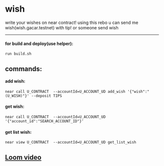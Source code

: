 # wish


write your wishes on near contract!
using this rebo u can send me wish(wish.gacar.testnet) with tip!  or someone send wish  
_____
 #### for build and deploy(use helper):
 ```
 run build.sh
 ```
 ## commands:

 #### add wish:
 ```
 near call U_CONTRACT  --accountId=U_ACCOUNT_UD add_wish '{"wish":"(U_WISH)"}' --deposit TIPS 
 ```
 #### get wish:
 ```
 near call U_CONTRACT  --accountId=U_ACCOUNT_UD '{"account_id":"SEARCH_ACCOUNT_ID"}' 
 ```
 #### get list wish: 
 ```
 near view U_CONTRACT  --accountId=U_ACCOUNT_UD get_list_wish
 ```
 
 ## [Loom video](https://www.loom.com/share/91c0ff1b13474c9e82ef85c0a71a3562 )
 
